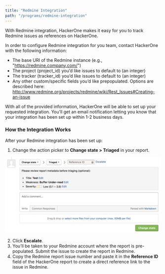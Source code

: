 ```yaml
---
title: "Redmine Integration"
path: "/programs/redmine-integration"
---
```


With Redmine integration, HackerOne makes it easy for you to track Redmine issues as references on HackerOne.

In order to configure Redmine integration for you team, contact HackerOne with the following information:   

- The base URI of the Redmine instance (e.g., "https://redmine.company.com/")
- The project (project_id) you’d like issues to default to (an integer)
- The tracker (tracker_id) you’d like issues to default to (an integer)
- Any other custom/specific fields you’d like prepopulated. Options are described here: http://www.redmine.org/projects/redmine/wiki/Rest_Issues#Creating-an-issue

With all of the provided information, HackerOne will be able to set up your requested integration. You’ll get an email notification letting you know that your integration has been set up within 1-2 business days.

### How the Integration Works
After your Redmine integration has been set up:
1. Change the action picker to **Change state > Triaged** in your report. 

![integrations](./images/integrations.png)

2. Click **Escalate**.
3. You’ll be taken to your Redmine account where the report is pre-populated. Submit the issue to create the report in Redmine.
4. Copy the Redmine report issue number and paste it in the **Reference ID** field of the HackerOne report to create a direct reference link to the issue in Redmine.  
